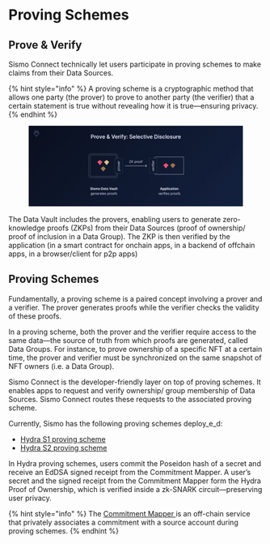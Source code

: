 # Proving Schemes

## Prove & Verify

Sismo Connect technically let users participate in proving schemes to make claims from their Data Sources.

{% hint style="info" %}
A proving scheme is a cryptographic method that allows one party (the prover) to prove to another party (the verifier) that a certain statement is true without revealing how it is true—ensuring privacy.
{% endhint %}

<figure><img src="../../../.gitbook/assets/Selective Disclosure (2).png" alt=""><figcaption></figcaption></figure>

The Data Vault includes the provers, enabling users to generate zero-knowledge proofs (ZKPs) from their Data Sources (proof of ownership/ proof of inclusion in a Data Group). The ZKP is then verified by the application (in a smart contract for onchain apps, in a backend of offchain apps, in a browser/client for p2p apps)

## Proving Schemes

Fundamentally, a proving scheme is a paired concept involving a prover and a verifier. The prover generates proofs while the verifier checks the validity of these proofs.

In a proving scheme, both the prover and the verifier require access to the same data—the source of truth from which proofs are generated, called Data Groups. For instance, to prove ownership of a specific NFT at a certain time, the prover and verifier must be synchronized on the same snapshot of NFT owners (i.e. a Data Group).

Sismo Connect is the developer-friendly layer on top of proving schemes. It enables apps to request and verify ownership/ group membership of Data Sources. Sismo Connect routes these requests to the associated proving scheme.

Currently, Sismo has the following proving schemes deploy_e_d:

* [Hydra S1 proving scheme](hydra-s1.md)
* [Hydra S2 proving scheme](hydra-s2.md)

In Hydra proving schemes, users commit the Poseidon hash of a secret and receive an EdDSA signed receipt from the Commitment Mapper. A user’s secret and the signed receipt from the Commitment Mapper form the Hydra Proof of Ownership, which is verified inside a zk-SNARK circuit—preserving user privacy.

{% hint style="info" %}
The [Commitment Mapper ](../../technical-concepts/commitment-mapper.md)is an off-chain service that privately associates a commitment with a source account during proving schemes.
{% endhint %}
